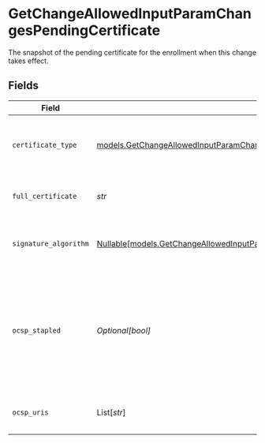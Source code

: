 # GetChangeAllowedInputParamChangesPendingCertificate

The snapshot of the pending certificate for the enrollment when this change takes effect.


## Fields

| Field                                                                                                                                                                                                                                                                    | Type                                                                                                                                                                                                                                                                     | Required                                                                                                                                                                                                                                                                 | Description                                                                                                                                                                                                                                                              |
| ------------------------------------------------------------------------------------------------------------------------------------------------------------------------------------------------------------------------------------------------------------------------ | ------------------------------------------------------------------------------------------------------------------------------------------------------------------------------------------------------------------------------------------------------------------------ | ------------------------------------------------------------------------------------------------------------------------------------------------------------------------------------------------------------------------------------------------------------------------ | ------------------------------------------------------------------------------------------------------------------------------------------------------------------------------------------------------------------------------------------------------------------------ |
| `certificate_type`                                                                                                                                                                                                                                                       | [models.GetChangeAllowedInputParamChangesCertificateType](../models/getchangeallowedinputparamchangescertificatetype.md)                                                                                                                                                 | :heavy_check_mark:                                                                                                                                                                                                                                                       | Either `san`, `single`, `wildcard`, `wildcard-san`, or `third-party`.                                                                                                                                                                                                    |
| `full_certificate`                                                                                                                                                                                                                                                       | *str*                                                                                                                                                                                                                                                                    | :heavy_check_mark:                                                                                                                                                                                                                                                       | Displays the contents of the certificate.                                                                                                                                                                                                                                |
| `signature_algorithm`                                                                                                                                                                                                                                                    | [Nullable[models.GetChangeAllowedInputParamChangesResponse200ApplicationVndAkamaiCpsChangeManagementInfoV4PlusJSONSignatureAlgorithm]](../models/getchangeallowedinputparamchangesresponse200applicationvndakamaicpschangemanagementinfov4plusjsonsignaturealgorithm.md) | :heavy_check_mark:                                                                                                                                                                                                                                                       | Displays the signature algorithm. Either `SHA-1` or `SHA-256`.                                                                                                                                                                                                           |
| `ocsp_stapled`                                                                                                                                                                                                                                                           | *Optional[bool]*                                                                                                                                                                                                                                                         | :heavy_minus_sign:                                                                                                                                                                                                                                                       | OCSP Stapling improves performance by including a valid OCSP response in every TLS handshake. You should enable this feature.                                                                                                                                            |
| `ocsp_uris`                                                                                                                                                                                                                                                              | List[*str*]                                                                                                                                                                                                                                                              | :heavy_minus_sign:                                                                                                                                                                                                                                                       | URI used for OCSP stapling validation.                                                                                                                                                                                                                                   |